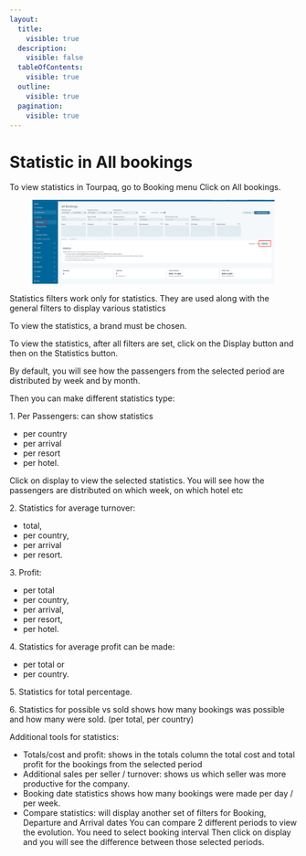 ```yaml
---
layout:
  title:
    visible: true
  description:
    visible: false
  tableOfContents:
    visible: true
  outline:
    visible: true
  pagination:
    visible: true
---
```


# Statistic in All bookings

To view statistics in Tourpaq, go to Booking menu Click on  All bookings.&#x20;

<figure><img src="../../.gitbook/assets/image (13) (1) (1) (1) (1) (1) (1) (1) (1) (1).png" alt=""><figcaption></figcaption></figure>

Statistics filters work only for statistics. They are used along with the general filters to display various statistics&#x20;

To view the statistics, a brand must be chosen.&#x20;

To view the statistics, after all filters are set, click on the Display button and then on the Statistics button.&#x20;

By default, you will see how the passengers from the selected period are distributed by week and by month.&#x20;

Then you can make different statistics type:&#x20;

1\. Per Passengers: can show statistics&#x20;

* per country&#x20;
* per arrival&#x20;
* per resort
* &#x20;per hotel.&#x20;

Click on display to view the selected statistics. You will see how the passengers are distributed on which week, on which hotel etc&#x20;

2\. Statistics for average turnover:&#x20;

* total,&#x20;
* per country,&#x20;
* per arrival&#x20;
* per resort.&#x20;

3\. Profit:&#x20;

* per total&#x20;
* per country,&#x20;
* per arrival,&#x20;
* per resort,&#x20;
* per hotel.&#x20;

4\. Statistics for average profit can be made:&#x20;

* per total or&#x20;
* per country.&#x20;

5\. Statistics for total percentage.&#x20;

6\. Statistics for possible vs sold shows how many bookings was possible and how many were sold. (per total, per country)&#x20;

Additional tools for statistics:&#x20;

* Totals/cost and profit: shows in the totals column the total cost and total profit for the bookings from the selected period&#x20;
* Additional sales per seller / turnover: shows us which seller was more productive for the company.&#x20;
* Booking date statistics shows how many bookings were made per day / per week.&#x20;
* Compare statistics: will display another set of filters for Booking, Departure and Arrival dates You can compare 2 different periods to view the evolution. You need to select booking interval Then click on display and you will see the difference between those selected periods.
